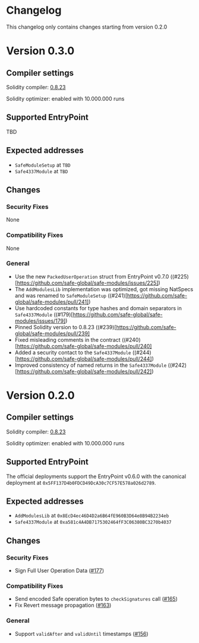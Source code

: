 # Changelog

This changelog only contains changes starting from version 0.2.0

# Version 0.3.0

## Compiler settings

Solidity compiler: [0.8.23](https://github.com/ethereum/solidity/releases/tag/v0.8.23)

Solidity optimizer: enabled with 10.000.000 runs

## Supported EntryPoint

TBD

## Expected addresses

- `SafeModuleSetup` at `TBD`
- `Safe4337Module` at `TBD`

## Changes

### Security Fixes

None

### Compatibility Fixes

None

### General

- Use the new `PackedUserOperation` struct from EntryPoint v0.7.0 ((#225)[https://github.com/safe-global/safe-modules/issues/225])
- The `AddModulesLib` implementation was optimized, got missing NatSpecs and was renamed to `SafeModuleSetup` ((#241)[https://github.com/safe-global/safe-modules/pull/241])
- Use hardcoded constants for type hashes and domain separators in `Safe4337Module` ((#179)[https://github.com/safe-global/safe-modules/issues/179])
- Pinned Solidity version to 0.8.23 ((#239)[https://github.com/safe-global/safe-modules/pull/239]
- Fixed misleading comments in the contract ((#240)[https://github.com/safe-global/safe-modules/pull/240]
- Added a security contact to the `Safe4337Module` ((#244)[https://github.com/safe-global/safe-modules/pull/244])
- Improved consistency of named returns in the `Safe4337Module` ((#242)[https://github.com/safe-global/safe-modules/pull/242])

# Version 0.2.0

## Compiler settings

Solidity compiler: [0.8.23](https://github.com/ethereum/solidity/releases/tag/v0.8.23)

Solidity optimizer: enabled with 10.000.000 runs

## Supported EntryPoint

The official deployments support the EntryPoint v0.6.0 with the canonical deployment at `0x5FF137D4b0FDCD49DcA30c7CF57E578a026d2789`.

## Expected addresses

- `AddModulesLib` at `0x8EcD4ec46D4D2a6B64fE960B3D64e8B94B2234eb`
- `Safe4337Module` at `0xa581c4A4DB7175302464fF3C06380BC3270b4037`

## Changes

### Security Fixes

- Sign Full User Operation Data ([#177](https://github.com/safe-global/safe-modules/pull/177))

### Compatibility Fixes

- Send encoded Safe operation bytes to `checkSignatures` call ([#165](https://github.com/safe-global/safe-modules/pull/165))
- Fix Revert message propagation ([#163](https://github.com/safe-global/safe-modules/pull/163))

### General

- Support `validAfter` and `validUntil` timestamps ([#156](https://github.com/safe-global/safe-modules/pull/156))
